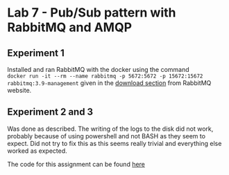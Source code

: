 # Lab 7 - Pub/Sub pattern with RabbitMQ and AMQP 

## Experiment 1

Installed and ran RabbitMQ with the docker using the command  
`docker run -it --rm --name rabbitmq -p 5672:5672 -p 15672:15672 rabbitmq:3.9-management` 
given in the [download section](https://www.rabbitmq.com/download.html) from RabbitMQ website. 

## Experiment 2 and 3

Was done as described. 
The writing of the logs to the disk did not work, probably because of using powershell and not BASH as they seem to expect. Did not try to fix this as this seems really trivial and everything else worked as expected.

The code for this assignment can be found [here](https://github.com/mrtineide/expass7)